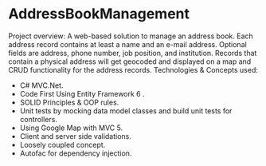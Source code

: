 # AddressBookManagement
Project overview:
   A web-based solution to manage an address book. Each address record contains at least a name and an e-mail address. Optional fields are    address, phone number, job position, and institution. Records that contain a physical address will get geocoded and displayed on a map    and CRUD functionality for the address records.
Technologies & Concepts used:
-	C# MVC.Net.
-	Code First Using Entity Framework 6 .
-	SOLID Principles & OOP rules.
-	Unit tests by mocking data model classes and build unit tests for controllers.
-	Using Google Map with MVC 5.
-	Client and server side validations.
-	Loosely coupled concept.
-	Autofac for dependency injection.

